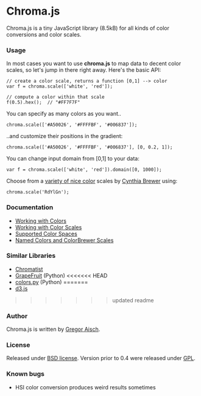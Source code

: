 # Chroma.js

Chroma.js is a tiny JavaScript library (8.5kB) for all kinds of color conversions and color scales.

### Usage

In most cases you want to use **chroma.js** to map data to decent color scales, so let's jump in there right away. Here's the basic API:

    // create a color scale, returns a function [0,1] --> color
    var f = chroma.scale(['white', 'red']);

    // compute a color within that scale
    f(0.5).hex();  // "#FF7F7F"

You can specify as many colors as you want..

    chroma.scale(['#A50026', '#FFFFBF', '#006837']);

..and customize their positions in the gradient:

    chroma.scale(['#A50026', '#FFFFBF', '#006837'], [0, 0.2, 1]);

You can change input domain from [0,1] to your data:

    var f = chroma.scale(['white', 'red']).domain([0, 1000]);

Choose from a [variety of nice color](https://github.com/gka/chroma.js/wiki/Predefined-Colors) scales by [Cynthia Brewer](http://colorbrewer2.com) using:

    chroma.scale('RdYlGn');



### Documentation

* [Working with Colors](https://github.com/gka/chroma.js/wiki/Colors)
* [Working with Color Scales](https://github.com/gka/chroma.js/wiki/Color-Scales)
* [Supported Color Spaces](https://github.com/gka/chroma.js/wiki/Color-Spaces)
* [Named Colors and ColorBrewer Scales](https://github.com/gka/chroma.js/wiki/Predefined-Colors)

### Similar Libraries

* [Chromatist](https://github.com/jrus/chromatist)
* [GrapeFruit](http://code.google.com/p/grapefruit/) (Python)
<<<<<<< HEAD
* [colors.py](https://github.com/mattrobenolt/colors.py) (Python)
=======
* [d3.js](https://github.com/mbostock/d3)
>>>>>>> updated readme

### Author

Chroma.js is written by [Gregor Aisch](http://driven-by-data.net).

### License

Released under [BSD license](http://opensource.org/licenses/BSD-3-Clause).
Version prior to 0.4 were released under [GPL](http://www.gnu.org/licenses/gpl-3.0).

### Known bugs

* HSI color conversion produces weird results sometimes